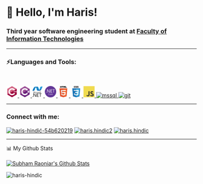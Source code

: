 <h1 align="left">👋 Hello, I'm Haris!</h1>
<h3 align="left">Third year software engineering student at <a href="https://fit.ba/">Faculty of Information Technologies</a></h3>
<hr>
<h3 align="left">⚡Languages and Tools:</h3><br>
<p align="left"> 
<a href="https://www.cplusplus.com/" target="_blank"> <img src="https://raw.githubusercontent.com/devicons/devicon/master/icons/cplusplus/cplusplus-original.svg" alt="cplusplus" width="30" height="30"/> </a>
<a href="https://docs.microsoft.com/en-us/dotnet/csharp/" target="_blank"> <img src="https://raw.githubusercontent.com/devicons/devicon/master/icons/csharp/csharp-original.svg" alt="csharp" width="30" height="30"/> </a>
<a href="https://dotnet.microsoft.com/" target="_blank"> <img src="https://raw.githubusercontent.com/devicons/devicon/master/icons/dot-net/dot-net-original-wordmark.svg" alt="dotnet" width="30" height="30"/> </a>
<a href="https://dotnet.microsoft.com/" target="_blank"> <img src="https://raw.githubusercontent.com/devicons/devicon/master/icons/dotnetcore/dotnetcore-original.svg" alt="dotnet" width="30" height="30"/> </a>
<a href="https://www.w3.org/html/" target="_blank"> <img src="https://raw.githubusercontent.com/devicons/devicon/master/icons/html5/html5-original-wordmark.svg" alt="html5" width="30" height="30"/> </a>
<a href="https://www.w3schools.com/css/" target="_blank"> <img src="https://raw.githubusercontent.com/devicons/devicon/master/icons/css3/css3-original-wordmark.svg" alt="css3" width="30" height="30"/> </a>  
<a href="https://developer.mozilla.org/en-US/docs/Web/JavaScript" target="_blank"> <img src="https://raw.githubusercontent.com/devicons/devicon/master/icons/javascript/javascript-original.svg" alt="javascript" width="30" height="30"/> </a> 
<a href="https://www.microsoft.com/en-us/sql-server" target="_blank"> <img src="https://www.svgrepo.com/show/303229/microsoft-sql-server-logo.svg" alt="mssql" width="30" height="30"/> </a> 
 <a href="https://git-scm.com/" target="_blank"> <img src="https://www.vectorlogo.zone/logos/git-scm/git-scm-icon.svg" alt="git" width="30" height="30"/> </a></p>
<hr>

<h3 align="left">Connect with me:</h3>
<p align="left">
<a href="https://linkedin.com/in/haris-hindić-54b620219" target="blank"><img align="center" src="https://img.shields.io/badge/LinkedIn-0077B5?style=for-the-badge&logo=linkedin&logoColor=white" alt="haris-hindić-54b620219" height="25" width="90" /></a>
<a href="https://fb.com/haris.hindic2" target="blank"><img align="center" src="https://img.shields.io/badge/Facebook-1877F2?style=for-the-badge&logo=facebook&logoColor=white" alt="haris.hindic2" height="25" width="90" /></a>
<a href="https://instagram.com/haris.hindic" target="blank"><img align="center" src="https://img.shields.io/badge/Instagram-E4405F?style=for-the-badge&logo=instagram&logoColor=white" alt="haris.hindic" height="25" width="90" /></a>

</p>
<hr>

📊 My Github Stats
<br>
<br/>
    <a href="https://github.com/haris-hindic/github-readme-stats"><img alt="Subham Raoniar's Github Stats" src="https://github-readme-stats.vercel.app/api?username=haris-hindic&show_icons=true&count_private=true&theme=react&hide_border=true&bg_color=0D1117" /></a>
  <br/>


<p align="left"> <img src="https://komarev.com/ghpvc/?username=haris-hindic" alt="haris-hindic" /> </p>



  
